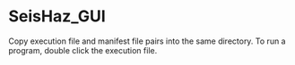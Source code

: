 # SeisHaz_GUI
Copy execution file and manifest file pairs into the same directory.
To run a program, double click the execution file.
